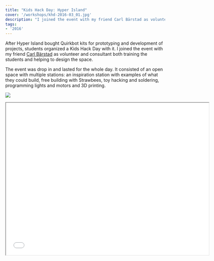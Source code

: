 ```yaml
---
title: "Kids Hack Day: Hyper Island"
cover: '/workshops/khd-2016-03_01.jpg'
description: "I joined the event with my friend Carl Bärstad as volunteer and consultant both training the students and helping to design the space."
tags:
- '2016'
---
```


After Hyper Island bought Quirkbot kits for prototyping and development of projects, students organized a Kids Hack Day with it. I joined the event with my friend [Carl Bärstad](https://www.linkedin.com/in/carlbarstad/) as volunteer and consultant both training the students and helping to design the space.

The event was drop in and lasted for the whole day. It consisted of an open space with multiple stations: an inspiration station with examples of what they could build, free building with Strawbees, toy hacking and soldering, programming lights and motors and 3D printing.

![](./workshops/khd-2016-03_01.jpg)

<iframe width="640" height="480" src="//www.youtube.com/embed/NAYQZ68pAg0" allowfullscreen></iframe>
